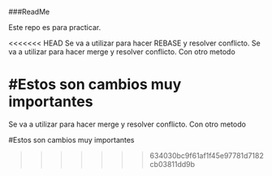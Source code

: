 ###ReadMe

Este repo es para practicar.

<<<<<<< HEAD
Se va a utilizar para hacer REBASE y resolver conflicto.
Se va a utilizar para hacer merge y resolver conflicto. Con otro metodo


#Estos son cambios muy importantes
=======
Se va a utilizar para hacer merge y resolver conflicto. Con otro metodo


#Estos son cambios muy importantes
>>>>>>> 634030bc9f61af1f45e97781d7182cb03811dd9b
